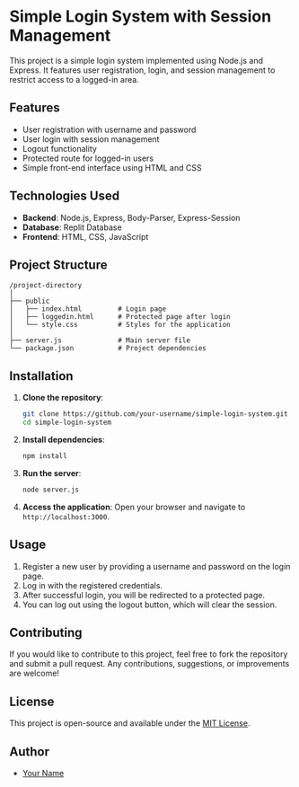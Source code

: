 # Simple Login System with Session Management

This project is a simple login system implemented using Node.js and Express. It features user registration, login, and session management to restrict access to a logged-in area.

## Features

- User registration with username and password
- User login with session management
- Logout functionality
- Protected route for logged-in users
- Simple front-end interface using HTML and CSS

## Technologies Used

- **Backend**: Node.js, Express, Body-Parser, Express-Session
- **Database**: Replit Database
- **Frontend**: HTML, CSS, JavaScript

## Project Structure

```
/project-directory
│
├── public
│   ├── index.html         # Login page
│   ├── loggedin.html      # Protected page after login
│   └── style.css          # Styles for the application
│
├── server.js              # Main server file
└── package.json           # Project dependencies
```

## Installation

1. **Clone the repository**:
   ```bash
   git clone https://github.com/your-username/simple-login-system.git
   cd simple-login-system
   ```

2. **Install dependencies**:
   ```bash
   npm install
   ```

3. **Run the server**:
   ```bash
   node server.js
   ```

4. **Access the application**:
   Open your browser and navigate to `http://localhost:3000`.

## Usage

1. Register a new user by providing a username and password on the login page.
2. Log in with the registered credentials.
3. After successful login, you will be redirected to a protected page.
4. You can log out using the logout button, which will clear the session.

## Contributing

If you would like to contribute to this project, feel free to fork the repository and submit a pull request. Any contributions, suggestions, or improvements are welcome!

## License

This project is open-source and available under the [MIT License](LICENSE).

## Author

- [Your Name](https://github.com/your-username)
